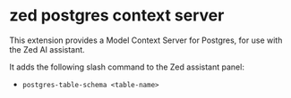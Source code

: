 # zed postgres context server

This extension provides a Model Context Server for Postgres, for use with the Zed AI assistant.

It adds the following slash command to the Zed assistant panel:
* `postgres-table-schema <table-name>`
